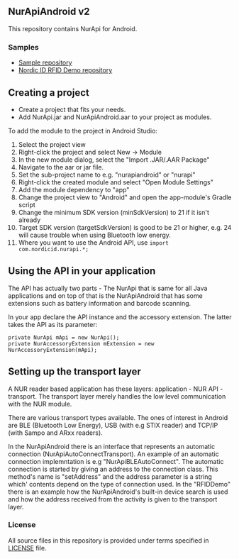 ## NurApiAndroid v2
This repository contains NurApi for Android. 

### Samples
- [Sample repository](https://github.com/NordicID/nur_sample_android)
- [Nordic ID RFID Demo repository](https://github.com/NordicID/nur_tools_rfiddemo_android)

## Creating a project
- Create a project that fits your needs. 
- Add NurApi.jar and NurApiAndroid.aar to your project as modules.

To add the module to the project in Android Studio:

1. Select the project view
2. Right-click the project and select New -> Module
3. In the new module dialog, select the "Import .JAR/.AAR Package"
4. Navigate to the aar or jar file.
5. Set the sub-project name to e.g. "nurapiandroid" or "nurapi"
6. Right-click the created module and select "Open Module Settings"
7. Add the module dependency to "app"
8. Change the project view to "Android" and open the app-module's Gradle script
9. Change the minimum SDK version (minSdkVersion) to 21 if it isn't already
10. Target SDK version (targetSdkVersion) is good to be 21 or higher, e.g. 24 will cause trouble when using Bluetooth low energy.
11. Where you want to use the Android API, use `import com.nordicid.nurapi.*;`

## Using the API in your application 

The API has actually two parts - The NurApi that is same for all Java applications and on top of that is the NurApiAndroid that has some extensions such as battery information and barcode scanning.

In your app declare the API instance and the accessory extension. The latter takes the API as its parameter:

    private NurApi mApi = new NurApi();
    private NurAccessoryExtension mExtension = new NurAccessoryExtension(mApi);

## Setting up the transport layer

A NUR reader based application has these layers: application - NUR API - transport. The transport layer merely handles the low level communication with the NUR module.

There are various transport types available. The ones of interest in Android are BLE (Bluetooth Low Energy), USB (with e.g STIX reader) and TCP/IP (with Sampo and ARxx readers).

In the NurApiAndroid there is an interface that represents an automatic connection (NurApiAutoConnectTransport). An example of an automatic connection implemntation is e.g "NurApiBLEAutoConnect". The automatic connection is started by giving an address to the connection class. This method's name is "setAddress" and the address parameter is a string which' contents depend on the type of connection used. In the "RFIDDemo" there is an example how the NurApiAndroid's built-in device search is used and how the address received from the activity is given to the transport layer.

### License
All source files in this repository is provided under terms specified in [LICENSE](LICENSE) file.

